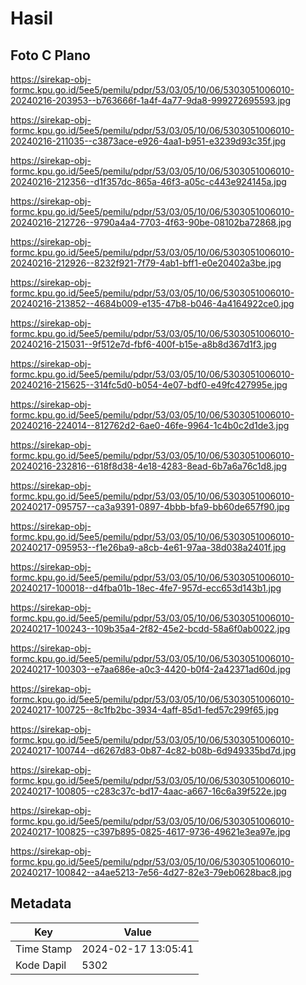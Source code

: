 # Hasil

## Foto C Plano

https://sirekap-obj-formc.kpu.go.id/5ee5/pemilu/pdpr/53/03/05/10/06/5303051006010-20240216-203953--b763666f-1a4f-4a77-9da8-999272695593.jpg

https://sirekap-obj-formc.kpu.go.id/5ee5/pemilu/pdpr/53/03/05/10/06/5303051006010-20240216-211035--c3873ace-e926-4aa1-b951-e3239d93c35f.jpg

https://sirekap-obj-formc.kpu.go.id/5ee5/pemilu/pdpr/53/03/05/10/06/5303051006010-20240216-212356--d1f357dc-865a-46f3-a05c-c443e924145a.jpg

https://sirekap-obj-formc.kpu.go.id/5ee5/pemilu/pdpr/53/03/05/10/06/5303051006010-20240216-212726--9790a4a4-7703-4f63-90be-08102ba72868.jpg

https://sirekap-obj-formc.kpu.go.id/5ee5/pemilu/pdpr/53/03/05/10/06/5303051006010-20240216-212926--8232f921-7f79-4ab1-bff1-e0e20402a3be.jpg

https://sirekap-obj-formc.kpu.go.id/5ee5/pemilu/pdpr/53/03/05/10/06/5303051006010-20240216-213852--4684b009-e135-47b8-b046-4a4164922ce0.jpg

https://sirekap-obj-formc.kpu.go.id/5ee5/pemilu/pdpr/53/03/05/10/06/5303051006010-20240216-215031--9f512e7d-fbf6-400f-b15e-a8b8d367d1f3.jpg

https://sirekap-obj-formc.kpu.go.id/5ee5/pemilu/pdpr/53/03/05/10/06/5303051006010-20240216-215625--314fc5d0-b054-4e07-bdf0-e49fc427995e.jpg

https://sirekap-obj-formc.kpu.go.id/5ee5/pemilu/pdpr/53/03/05/10/06/5303051006010-20240216-224014--812762d2-6ae0-46fe-9964-1c4b0c2d1de3.jpg

https://sirekap-obj-formc.kpu.go.id/5ee5/pemilu/pdpr/53/03/05/10/06/5303051006010-20240216-232816--618f8d38-4e18-4283-8ead-6b7a6a76c1d8.jpg

https://sirekap-obj-formc.kpu.go.id/5ee5/pemilu/pdpr/53/03/05/10/06/5303051006010-20240217-095757--ca3a9391-0897-4bbb-bfa9-bb60de657f90.jpg

https://sirekap-obj-formc.kpu.go.id/5ee5/pemilu/pdpr/53/03/05/10/06/5303051006010-20240217-095953--f1e26ba9-a8cb-4e61-97aa-38d038a2401f.jpg

https://sirekap-obj-formc.kpu.go.id/5ee5/pemilu/pdpr/53/03/05/10/06/5303051006010-20240217-100018--d4fba01b-18ec-4fe7-957d-ecc653d143b1.jpg

https://sirekap-obj-formc.kpu.go.id/5ee5/pemilu/pdpr/53/03/05/10/06/5303051006010-20240217-100243--109b35a4-2f82-45e2-bcdd-58a6f0ab0022.jpg

https://sirekap-obj-formc.kpu.go.id/5ee5/pemilu/pdpr/53/03/05/10/06/5303051006010-20240217-100303--e7aa686e-a0c3-4420-b0f4-2a42371ad60d.jpg

https://sirekap-obj-formc.kpu.go.id/5ee5/pemilu/pdpr/53/03/05/10/06/5303051006010-20240217-100725--8c1fb2bc-3934-4aff-85d1-fed57c299f65.jpg

https://sirekap-obj-formc.kpu.go.id/5ee5/pemilu/pdpr/53/03/05/10/06/5303051006010-20240217-100744--d6267d83-0b87-4c82-b08b-6d949335bd7d.jpg

https://sirekap-obj-formc.kpu.go.id/5ee5/pemilu/pdpr/53/03/05/10/06/5303051006010-20240217-100805--c283c37c-bd17-4aac-a667-16c6a39f522e.jpg

https://sirekap-obj-formc.kpu.go.id/5ee5/pemilu/pdpr/53/03/05/10/06/5303051006010-20240217-100825--c397b895-0825-4617-9736-49621e3ea97e.jpg

https://sirekap-obj-formc.kpu.go.id/5ee5/pemilu/pdpr/53/03/05/10/06/5303051006010-20240217-100842--a4ae5213-7e56-4d27-82e3-79eb0628bac8.jpg


## Metadata

| Key        | Value               |
| ---------- | ------------------- |
| Time Stamp | 2024-02-17 13:05:41 |
| Kode Dapil | 5302                |



